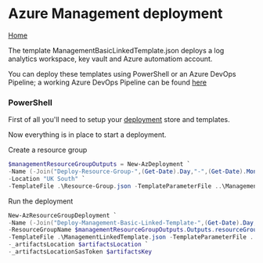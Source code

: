 # Azure Management deployment

[Home](../readme.md)

The template ManagementBasicLinkedTemplate.json deploys a log analytics workspace, key vault and Azure automatiom account.

You can deploy these templates using PowerShell or an Azure DevOps Pipeline; a working Azure DevOps Pipeline can be found [here]() 

### PowerShell

First of all you'll need to setup your [deployment](../Deploy/readme.md) store and templates.

Now everything is in place to start a deployment.

Create a resource group

```powershell
$managementResourceGroupOutputs = New-AzDeployment `
-Name (-Join("Deploy-Resource-Group-",(Get-Date).Day,"-",(Get-Date).Month,"-",(Get-Date).Year,"-",(Get-Date).Hour,(Get-Date).Minute))`
-Location "UK South" `
-TemplateFile .\Resource-Group.json -TemplateParameterFile ..\Management\Resource-Group.parameters.json
```

Run the deployment

```powershell
New-AzResourceGroupDeployment `
-Name (-Join("Deploy-Management-Basic-Linked-Template-",(Get-Date).Day,"-",(Get-Date).Month,"-",(Get-Date).Year,"-",(Get-Date).Hour,(Get-Date).Minute)) `
-ResourceGroupName $managementResourceGroupOutputs.Outputs.resourceGroup_Name.value `
-TemplateFile .\ManagementLinkedTemplate.json -TemplateParameterFile ..\Management\ManagementLinkedTemplate.parameters.json `
-_artifactsLocation $artifactsLocation `
-_artifactsLocationSasToken $artifactsKey
```